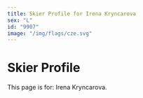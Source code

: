 ```yaml
---
title: Skier Profile for Irena Kryncarova
sex: "L"
id: "9907"
image: "/img/flags/cze.svg" 
---
```


# Skier Profile

This page is for: Irena Kryncarova.
    